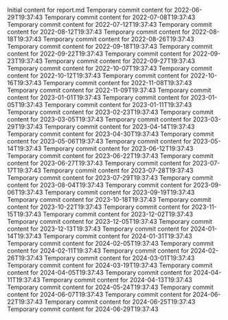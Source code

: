 Initial content for report.md
Temporary commit content for 2022-06-29T19:37:43
Temporary commit content for 2022-07-08T19:37:43
Temporary commit content for 2022-07-12T19:37:43
Temporary commit content for 2022-08-12T19:37:43
Temporary commit content for 2022-08-18T19:37:43
Temporary commit content for 2022-08-26T19:37:43
Temporary commit content for 2022-09-18T19:37:43
Temporary commit content for 2022-09-22T19:37:43
Temporary commit content for 2022-09-23T19:37:43
Temporary commit content for 2022-09-27T19:37:43
Temporary commit content for 2022-10-07T19:37:43
Temporary commit content for 2022-10-12T19:37:43
Temporary commit content for 2022-10-16T19:37:43
Temporary commit content for 2022-11-08T19:37:43
Temporary commit content for 2022-11-09T19:37:43
Temporary commit content for 2023-01-01T19:37:43
Temporary commit content for 2023-01-05T19:37:43
Temporary commit content for 2023-01-11T19:37:43
Temporary commit content for 2023-02-23T19:37:43
Temporary commit content for 2023-03-05T19:37:43
Temporary commit content for 2023-03-29T19:37:43
Temporary commit content for 2023-04-14T19:37:43
Temporary commit content for 2023-04-30T19:37:43
Temporary commit content for 2023-05-06T19:37:43
Temporary commit content for 2023-05-14T19:37:43
Temporary commit content for 2023-06-12T19:37:43
Temporary commit content for 2023-06-22T19:37:43
Temporary commit content for 2023-06-27T19:37:43
Temporary commit content for 2023-07-17T19:37:43
Temporary commit content for 2023-07-28T19:37:43
Temporary commit content for 2023-07-29T19:37:43
Temporary commit content for 2023-08-04T19:37:43
Temporary commit content for 2023-09-06T19:37:43
Temporary commit content for 2023-09-19T19:37:43
Temporary commit content for 2023-10-18T19:37:43
Temporary commit content for 2023-10-22T19:37:43
Temporary commit content for 2023-11-15T19:37:43
Temporary commit content for 2023-12-02T19:37:43
Temporary commit content for 2023-12-05T19:37:43
Temporary commit content for 2023-12-13T19:37:43
Temporary commit content for 2024-01-14T19:37:43
Temporary commit content for 2024-01-31T19:37:43
Temporary commit content for 2024-02-05T19:37:43
Temporary commit content for 2024-02-11T19:37:43
Temporary commit content for 2024-02-26T19:37:43
Temporary commit content for 2024-03-01T19:37:43
Temporary commit content for 2024-03-19T19:37:43
Temporary commit content for 2024-04-05T19:37:43
Temporary commit content for 2024-04-11T19:37:43
Temporary commit content for 2024-04-13T19:37:43
Temporary commit content for 2024-05-24T19:37:43
Temporary commit content for 2024-06-07T19:37:43
Temporary commit content for 2024-06-22T19:37:43
Temporary commit content for 2024-06-25T19:37:43
Temporary commit content for 2024-06-29T19:37:43
